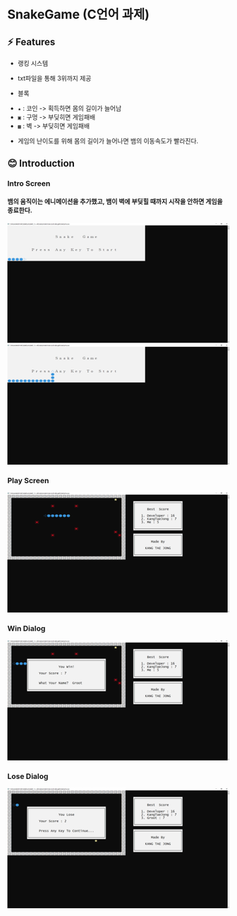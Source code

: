 # SnakeGame (C언어 과제)

## ⚡ Features
* 랭킹 시스템
- txt파일을 통해 3위까지 제공

* 블록
- `★` : 코인 -> 획득하면 몸의 길이가 늘어남
- `▣` : 구멍 -> 부딪히면 게임패배
- `▩` : 벽   -> 부딪히면 게임패배

* 게임의 난이도를 위해 몸의 길이가 늘어나면 뱀의 이동속도가 빨라진다.

## 😊 Introduction
### Intro Screen
#### 뱀의 움직이는 에니메이션을 추가했고, 뱀이 벽에 부딪힐 때까지 시작을 안하면 게임을 종료한다.
![Intro Screen1](./readme/intro1.png)![Intro Screen2](./readme/intro2.png)

### Play Screen
![Play Screen](./readme/play.png)

### Win Dialog
![Win Dialog](./readme/win.png)

### Lose Dialog
![Lose Dialog](./readme/lose.png)
